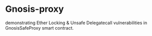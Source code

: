 # Gnosis-proxy
demonstrating Ether Locking &amp; Unsafe Delegatecall vulnerabilities in GnosisSafeProxy smart contract.

